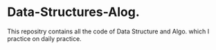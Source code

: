 # Data-Structures-Alog.

This repositry contains all the code of Data Structure and Algo. which I practice on daily practice.
